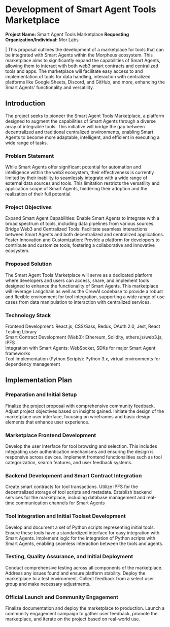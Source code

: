 # Development of Smart Agent Tools Marketplace

**Project Name:** Smart Agent Tools Marketplace
**Requesting Organization/Individual:** Mor Labs 

| This proposal outlines the development of a marketplace for tools that can be integrated with Smart Agents within the Morpheus ecosystem. This marketplace aims to significantly expand the capabilities of Smart Agents, allowing them to interact with both web3 smart contracts and centralized tools and apps. The marketplace will facilitate easy access to and implementation of tools for data handling, interaction with centralized platforms like Google Sheets, Discord, and GitHub, and more, enhancing the Smart Agents' functionality and versatility.

## Introduction
The project seeks to pioneer the Smart Agent Tools Marketplace, a platform designed to augment the capabilities of Smart Agents through a diverse array of integrable tools. This initiative will bridge the gap between decentralized and traditional centralized environments, enabling Smart Agents to become more adaptable, intelligent, and efficient in executing a wide range of tasks.

### Problem Statement
While Smart Agents offer significant potential for automation and intelligence within the web3 ecosystem, their effectiveness is currently limited by their inability to seamlessly integrate with a wide range of external data sources and tools. This limitation restricts the versatility and application scope of Smart Agents, hindering their adoption and the realization of their full potential.

### Project Objectives
Expand Smart Agent Capabilities: Enable Smart Agents to integrate with a broad spectrum of tools, including data pipelines from various sources.
Bridge Web3 and Centralized Tools: Facilitate seamless interactions between Smart Agents and both decentralized and centralized applications.
Foster Innovation and Customization: Provide a platform for developers to contribute and customize tools, fostering a collaborative and innovative ecosystem.

### Proposed Solution
The Smart Agent Tools Marketplace will serve as a dedicated platform where developers and users can access, share, and implement tools designed to enhance the functionality of Smart Agents. This marketplace will leverage Langchain as well as the CrewAI codebase to provide a robust and flexible environment for tool integration, supporting a wide range of use cases from data manipulation to interaction with centralized services.

### Technology Stack
Frontend Development: React.js, CSS/Sass, Redux, OAuth 2.0, Jest, React Testing Library  
Smart Contract Development (Web3): Ethereum, Solidity, ethers.js/web3.js, IPFS  
Integration with Smart Agents: WebSocket, SDKs for major Smart Agent frameworks  
Tool Implementation (Python Scripts): Python 3.x, virtual environments for dependency management  

## Implementation Plan

### Preparation and Initial Setup
Finalize the project proposal with comprehensive community feedback. Adjust project objectives based on insights gained.
Initiate the design of the marketplace user interface, focusing on wireframes and basic design elements that enhance user experience.

###  Marketplace Frontend Development
Develop the user interface for tool browsing and selection. This includes integrating user authentication mechanisms and ensuring the design is responsive across devices.
Implement frontend functionalities such as tool categorization, search features, and user feedback systems.

### Backend Development and Smart Contract Integration
Create smart contracts for tool transactions. Utilize IPFS for the decentralized storage of tool scripts and metadata.
Establish backend services for the marketplace, including database management and real-time communication channels for Smart Agents

### Tool Integration and Initial Toolset Development
Develop and document a set of Python scripts representing initial tools. Ensure these tools have a standardized interface for easy integration with Smart Agents.
Implement logic for the integration of Python scripts with Smart Agents, enabling seamless interaction between the tools and agents.

### Testing, Quality Assurance, and Initial Deployment
Conduct comprehensive testing across all components of the marketplace. Address any issues found and ensure platform stability.
Deploy the marketplace to a test environment. Collect feedback from a select user group and make necessary adjustments.

### Official Launch and Community Engagement
Finalize documentation and deploy the marketplace to production.
Launch a community engagement campaign to gather user feedback, promote the marketplace, and iterate on the project based on real-world use.
